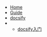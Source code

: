 <!-- docs/_sidebar.md -->

* [Home](/)
* [Guide](guide.md "The greatest guide in the world")
* [docsify](docsify/start.md "init")
* * [docsify入门](docsify/start.md "init")